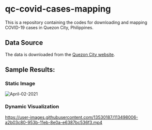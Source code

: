# qc-covid-cases-mapping
This is a repository containing the codes for downloading and mapping COVID-19 cases in Quezon City, Philippines.

## Data Source
The data is downloaded from the [Quezon City website](https://quezoncity.gov.ph/covid19counts).

## Sample Results:

### Static Image

![April-02-2021](https://user-images.githubusercontent.com/13530187/113497994-86140480-953b-11eb-8ac3-94c683a4dc08.png)

### Dynamic Visualization

https://user-images.githubusercontent.com/13530187/113498006-a2b03c80-953b-11eb-8e0a-e6387bc536f3.mp4








